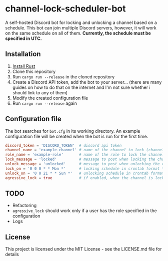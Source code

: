# channel-lock-scheduler-bot

A self-hosted Discord bot for locking and unlocking a channel based on a schedule. 
This bot can join multiple Discord servers, however, it will work on the same schedule on all of them. 
**Currently, the schedule must be specified in UTC.**

## Installation

1. [Install Rust](https://www.rust-lang.org/tools/install)
2. Clone this repository
3. Run `cargo run --release` in the cloned repository
4. Create a Discord API token, add the bot to your server... (there are many guides on how to do that on the internet and I'm not sure whether i should link to any of them)
5. Modify the created configuration file
6. Run `cargo run --release` again

## Configuration file

The bot searches for `bot.cfg` in its working directory. An example configuration file will be created when the bot is run for the first time.

```toml
discord_token = 'DISCORD_TOKEN'  # discord api token
channel_name = 'example-channel' # name of the channel to lock (channel will be created if it doesn't exist)
role_name = 'example-role'       # name of the role to lock the channel for
lock_message = 'locked'          # message to post when locking the channel (the message will be posted in the channel that's being locked)
unlock_message = 'unlocked'      # message to post when unlocking the channel 
lock_on = '0 0 0 * * Mon *'      # locking schedule in crontab format ***in UTC***
unlock_on = '0 0 21 * * Sun *'   # unlocking schedule in crontab format ***in UTC***
agressive_lock = true            # if enabled, when the channel is locked, the bot will delete all messages posted to that channel 
```

## TODO

* Refactoring
* `agressive_lock` should work only if a user has the role specified in the configuration
* Logs

## License

This project is licensed under the MIT License - see the LICENSE.md file for details
